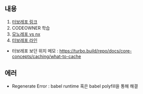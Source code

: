 ## 내용

1. [터보레포 링크](https://earthly.dev/blog/build-monorepo-with-turporepo/)
2. CODEOWNER 학습
3. [모노레포 vs nx](https://medium.com/@knidarkness/nx-dev-vs-turborepo-for-a-green-field-projects-in-2022-c73dd858b687)
4. [터보레포 라인](https://engineering.linecorp.com/ko/blog/monorepo-with-turborepo#1-2)

- 터보레포 보던 위치 메모 : https://turbo.build/repo/docs/core-concepts/caching/what-to-cache

## 에러

- Regenerate Error : babel runtime 혹은 babel polyfill을 통해 해결
